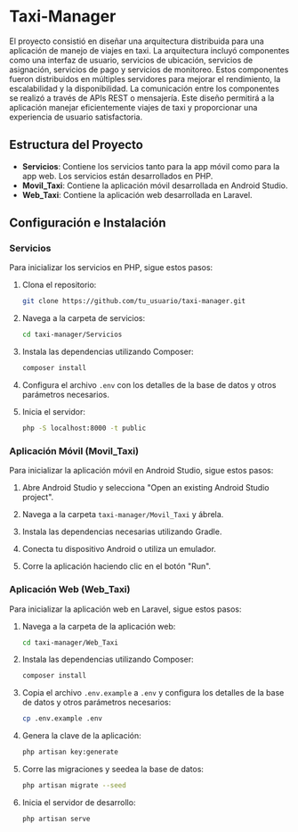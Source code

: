 # Taxi-Manager

El proyecto consistió en diseñar una arquitectura distribuida para una aplicación de manejo de viajes en taxi. La arquitectura incluyó componentes como una interfaz de usuario, servicios de ubicación, servicios de asignación, servicios de pago y servicios de monitoreo. Estos componentes fueron distribuidos en múltiples servidores para mejorar el rendimiento, la escalabilidad y la disponibilidad. La comunicación entre los componentes se realizó a través de APIs REST o mensajería. Este diseño permitirá a la aplicación manejar eficientemente viajes de taxi y proporcionar una experiencia de usuario satisfactoria.

## Estructura del Proyecto

- **Servicios**: Contiene los servicios tanto para la app móvil como para la app web. Los servicios están desarrollados en PHP.
- **Movil_Taxi**: Contiene la aplicación móvil desarrollada en Android Studio.
- **Web_Taxi**: Contiene la aplicación web desarrollada en Laravel.

## Configuración e Instalación

### Servicios

Para inicializar los servicios en PHP, sigue estos pasos:

1. Clona el repositorio:
    ```bash
    git clone https://github.com/tu_usuario/taxi-manager.git
    ```

2. Navega a la carpeta de servicios:
    ```bash
    cd taxi-manager/Servicios
    ```

3. Instala las dependencias utilizando Composer:
    ```bash
    composer install
    ```

4. Configura el archivo `.env` con los detalles de la base de datos y otros parámetros necesarios.

5. Inicia el servidor:
    ```bash
    php -S localhost:8000 -t public
    ```

### Aplicación Móvil (Movil_Taxi)

Para inicializar la aplicación móvil en Android Studio, sigue estos pasos:

1. Abre Android Studio y selecciona "Open an existing Android Studio project".

2. Navega a la carpeta `taxi-manager/Movil_Taxi` y ábrela.

3. Instala las dependencias necesarias utilizando Gradle.

4. Conecta tu dispositivo Android o utiliza un emulador.

5. Corre la aplicación haciendo clic en el botón "Run".

### Aplicación Web (Web_Taxi)

Para inicializar la aplicación web en Laravel, sigue estos pasos:

1. Navega a la carpeta de la aplicación web:
    ```bash
    cd taxi-manager/Web_Taxi
    ```

2. Instala las dependencias utilizando Composer:
    ```bash
    composer install
    ```

3. Copia el archivo `.env.example` a `.env` y configura los detalles de la base de datos y otros parámetros necesarios:
    ```bash
    cp .env.example .env
    ```

4. Genera la clave de la aplicación:
    ```bash
    php artisan key:generate
    ```

5. Corre las migraciones y seedea la base de datos:
    ```bash
    php artisan migrate --seed
    ```

6. Inicia el servidor de desarrollo:
    ```bash
    php artisan serve
    ```
